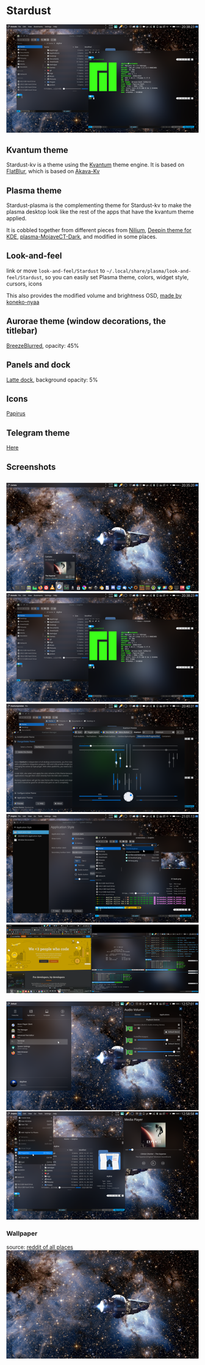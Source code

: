 # Stardust
![Stardust](screenshots/02-files-and-term.png)
## Kvantum theme
Stardust-kv is a theme using the [Kvantum](https://github.com/tsujan/Kvantum/tree/master/Kvantum) theme engine.
It is based on [FlatBlur](https://github.com/Davide-sd/FlatBlur), which is based on [Akava-Kv](https://github.com/Akava-Design/Akava-Kv)

## Plasma theme
Stardust-plasma is the complementing theme for Stardust-kv to make the plasma desktop look like the rest of the apps that have the kvantum theme applied.

It is cobbled together from different pieces from [Nilium](https://store.kde.org/p/1226329), [Deepin theme for KDE](https://store.kde.org/p/1231459/), [plasma-MojaveCT-Dark](https://store.kde.org/p/1291656/), and modified in some places.

## Look-and-feel
link or move `look-and-feel/Stardust` to `~/.local/share/plasma/look-and-feel/Stardust`,
so you can easily set Plasma theme, colors, widget style, cursors, icons

This also provides the modified volume and brightness OSD, [made by koneko-nyaa](https://www.reddit.com/r/kde/comments/9j57z2/fixing_the_awful_volumebrightness_osd_size/)

## Aurorae theme (window decorations, the titlebar)
[BreezeBlurred](https://store.kde.org/p/1221562/), opacity: 45%
## Panels and dock
[Latte dock](https://store.kde.org/p/1169519/), background opacity: 5%
## Icons
[Papirus](https://store.kde.org/p/1166289/)
## Telegram theme
[Here](https://t.me/addtheme/stardust_044)
## Screenshots
![Basic desktop, with latte dock](screenshots/01-basic.png)
![Dolphin and Konsole](screenshots/02-files-and-term.png)
![Kvantum-manager and it's preview window](screenshots/03-kvantum.png)
![System Settings and Dolphin](screenshots/04-systemsettingsandfiles.png)
![I actually have 2 monitors](screenshots/05-busy.png)
---
![Plasma the #1](screenshots/plasma01.png)
![Plasma the #2](screenshots/plasma02.png)

### Wallpaper
source: [reddit of all places](https://www.reddit.com/r/TheExpanse/comments/cteld0/a_bunch_of_wallpapers_4480x1600px/)
![Epstien's yacht from The Expanse](screenshots/epsiens_yacht.jpg)

